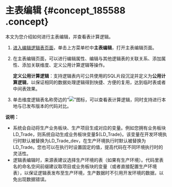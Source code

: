 # 主表编辑 {#concept_185588 .concept}

本文为您介绍如何进行主表编辑，并查看表计算逻辑。

1.  [进入编辑逻辑表页面](cn.zh-CN/用户指南/数据建模研发/逻辑表-维度逻辑表/编辑维度逻辑表/编辑模型信息和表信息.md#section_ysx_sb3_fhb)，单击上方菜单栏中**主表编辑**，打开主表编辑页面。
2.  在主表编辑页面，可以进行编辑属性、编辑与其他逻辑表的关联关系、添加属性、添加关联维度、定义公用计算逻辑等操作。

    **定义公用计算逻辑**：支持逻辑表内可公共使用的SQL片段沉淀并定义为**公用计算逻辑**，以保证相同的数据处理逻辑得到快捷、方便的复用，达到临时表或者中间表效果。

3.  单击维度逻辑表名称旁边的“![](http://static-aliyun-doc.oss-cn-hangzhou.aliyuncs.com/assets/img/159794/155599254444653_zh-CN.png)”图标，可以查看表计算逻辑，同时支持进行本地与已发布版本的代码对比。

**说明：** 

-   系统会自动将生产业务板块、生产项目生成对应的变量。例如您拥有业务板块LD\_Trade，则系统自动生成业务板块变量$\{LD\_Trade\}。该变量在开发环境执行时默认被替换为LD\_Trade\_dev，在生产环境执行时默认被替换为LD\_Trade。您也可以在执行时设置固定的值，提高代码在不同环境执行时的灵活性。
-   逻辑表编辑时，来源表建议选择生产环境的表（如果有生产环境）。代码里表名的命名空间前缀建议取项目或业务板块的变量（或者直接配置生产环境表），以保证逻辑表发布至生产环境，生产数据时不引用开发环境的数据，以免出现数据错误。

